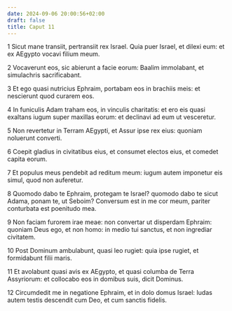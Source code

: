 ```yaml
---
date: 2024-09-06 20:00:56+02:00
draft: false
title: Caput 11
---
```





1 Sicut mane transiit, pertransiit rex Israel. Quia puer Israel, et dilexi eum: et ex AEgypto vocavi filium meum.

2 Vocaverunt eos, sic abierunt a facie eorum: Baalim immolabant, et simulachris sacrificabant.

3 Et ego quasi nutricius Ephraim, portabam eos in brachiis meis: et nescierunt quod curarem eos.

4 In funiculis Adam traham eos, in vinculis charitatis: et ero eis quasi exaltans iugum super maxillas eorum: et declinavi ad eum ut vesceretur.

5 Non revertetur in Terram AEgypti, et Assur ipse rex eius: quoniam noluerunt converti.

6 Coepit gladius in civitatibus eius, et consumet electos eius, et comedet capita eorum.

7 Et populus meus pendebit ad reditum meum: iugum autem imponetur eis simul, quod non auferetur.

8 Quomodo dabo te Ephraim, protegam te Israel? quomodo dabo te sicut Adama, ponam te, ut Seboim? Conversum est in me cor meum, pariter conturbata est poenitudo mea.

9 Non faciam furorem irae meae: non convertar ut disperdam Ephraim: quoniam Deus ego, et non homo: in medio tui sanctus, et non ingrediar civitatem.

10 Post Dominum ambulabunt, quasi leo rugiet: quia ipse rugiet, et formidabunt filii maris.

11 Et avolabunt quasi avis ex AEgypto, et quasi columba de Terra Assyriorum: et collocabo eos in domibus suis, dicit Dominus.

12 Circumdedit me in negatione Ephraim, et in dolo domus Israel: Iudas autem testis descendit cum Deo, et cum sanctis fidelis.

